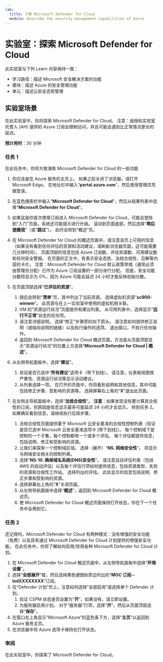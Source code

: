 ```yaml
---
lab:
  title: 了解 Microsoft Defender for Cloud
  module: Describe the security management capabilities of Azure
---
```


# 实验室：探索 Microsoft Defender for Cloud

此实验室与下列 Learn 内容保持一致：

- 学习路径：描述 Microsoft 安全解决方案的功能
- 模块：描述 Azure 的安全管理功能
- 单元：描述云安全态势管理

## 实验室场景

在此实验室中，你将探索 Microsoft Defender for Cloud。  注意：由授权实验室托管人 (AH) 提供的 Azure 订阅会限制访问，并且可能会遇到比正常情况更长的延迟。

**预计用时**：30 分钟

### 任务 1

在此任务中，你将大致演练 Microsoft Defender for Cloud 的一些功能

1. 你应该是在 Azure 服务的主页上。  如果之前关闭了浏览器，请打开 Microsoft Edge。 在地址栏中输入“**portal.azure.com**”，然后使用管理员凭据登录。

1. 在蓝色搜索栏中输入“**Microsoft Defender for Cloud**”，然后从结果列表中选择“**Microsoft Defender for Cloud**”。

1. 如果这是你首次使用订阅进入 Microsoft Defender for Cloud，可能会登陆到“入门”页面，系统还可能提示进行升级。  滚动到页面底部，然后选择“**稍后提醒我**”（或“**跳过**”）。  此时会转到“概述”页。

1. 在 Microsoft Defender for Cloud 的概述页面中，请注意该页上可用的信息（如果没有看到任何评估的资源和活动建议，请刷新浏览器页面，这可能需要几分钟时间）。  页面顶部的信息包括 Azure 订阅数、评估资源数、可用建议数和任何安全警报。  在页面的正文中，有表示安全态势、法规合规性、见解等内容的卡片。  注意：Microsoft Defender for Cloud 默认政策举措（通常必须由管理员分配）已作为 Azure 订阅设置的一部分进行分配。 但是，安全功能分数将显示为 0%，因为 Azure 可能会延迟 24 小时才能反映初始分数。

1. 在页面顶部选择“**已评估的资源**”。 
    1. 随后会转到“**清单**”页，其中列出了当前资源。 选择虚拟机资源“**sc900-winwm**”。 此资源与在上一实验室中使用的虚拟机相关联。
    1. VM 的“资源运行状况”页面提供有建议列表。  从可用列表中，选择显示“**运行不正常**”状态的任何项。
    1. 请注意详细说明。  选择“修正”步骤旁的向下箭头。 请注意如何提供修正说明（或指向说明的链接）以及执行操作的选项。  退出窗口，不执行任何操作。
    1. 返回到 Microsoft Defender for Cloud 概述页面，方法是从页面顶部显示“资源运行状况”的位置上方选择“**Microsoft Defender for Cloud | 概述**”。

1. 从左侧导航面板中，选择“**建议**”。  
    1. 验证是否已选中“**所有建议**”选项卡（带下划线）。  请注意，仪表板视图按严重性、资源运行状况等显示活动建议。
    1. 从列表选择一项。  在打开的页面中，你将看到说明和其他信息，其中可能包括修正步骤、受影响的资源等。 选择屏幕右上角的“**X**”退出此页面。

1. 在左侧主导航面板中，选择“**法规合规性**”。  **注意**：如果发现没有要计算其合规性的订阅，则原因是信息显示最多可能延迟 24 小时才会显示。 转到任务 2。  如果确实看到信息，请继续执行后续步骤。
    1. 法规合规性页面提供基于 Microsoft 云安全基准的合规性控制列表（验证是否已选中 Microsoft 云安全基准选项卡 [带下划线]）。 每个控制域下是控制的一个子集，每个控制都有一个或多个评估。 每个评估都提供信息，包括说明、修正和受影响的资源。
    1. 让我们来探索一个控制域区域。 选择（展开）“**NS. 网络安全性**”。 将显示与网络安全相关的控制列表。
    1. 选择“**NS-10. 确保域名系统(DNS)安全性**”。 请注意自动评估列表（包括 AWS 的自动评估）以及每个评估行项如何提供信息，包括资源类型、失败的资源和合规性工作站。 选择列出的评估。  此处显示的信息包括说明、修正步骤和受影响的资源。
    1. 选择屏幕右上角的“**X**”关闭页面。
    1. 从左侧导航面板中选择“**概述**”，返回到 Microsoft Defender for Cloud 概述页。
    1. 使 Microsoft Defender for Cloud 概述页面保持打开状态，你在下一个任务中会用到它。

### 任务 2

还记得吗，Microsoft Defender for Cloud 有两种模式：没有增强的安全功能（免费）以及具有通过 Microsoft Defender for Cloud 计划提供的增强安全功能。 在此任务中，你将了解如何启用/禁用各种 Microsoft Defender for Cloud 计划。

1. 在 Microsoft Defender for Cloud 概述页面中，从左侧导航面板中选择“**环境设置**”。
1. 选择“**全部展开**”框，然后选择黄色键图标旁边列出的“**MOC 订阅--lodXXXXXXXX**”订阅。
1. 在“Defender 计划”页上，注意如何选择“全部启用”或选择单个 Defender 计划。 
    1. 验证 CSPM 状态是否设置为“**开**”，如果没有，请立即设置。  
    1. 为服务器启用计划。  对于“服务器”行项，选择“**开**”，然后从页面顶部选择“**保存**”。
1. 在窗口左上角显示“Microsoft Azure”的蓝色条下方，选择“**主页**”以返回到 Azure 服务主页。
1. 在浏览器中将 Azure 选项卡保持在打开状态。

### 审阅

在此实验室中，你探索了 Microsoft Defender for Cloud。
